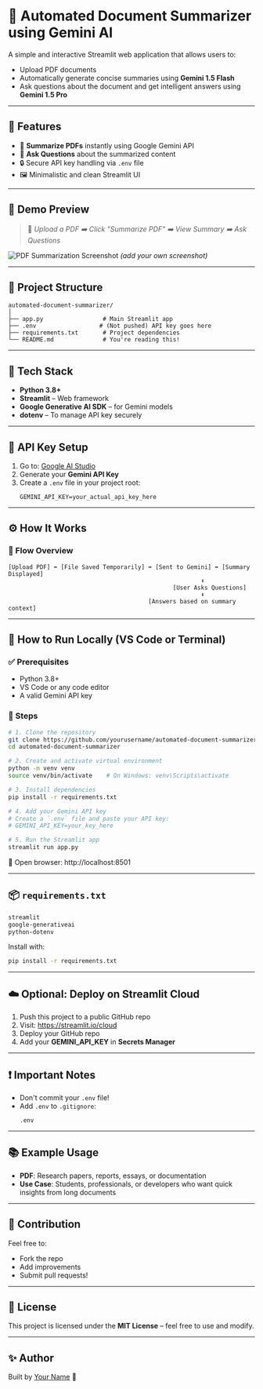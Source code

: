 
# 📄 Automated Document Summarizer using Gemini AI

A simple and interactive Streamlit web application that allows users to:
- Upload PDF documents
- Automatically generate concise summaries using **Gemini 1.5 Flash**
- Ask questions about the document and get intelligent answers using **Gemini 1.5 Pro**

---

## 🚀 Features

- 🧠 **Summarize PDFs** instantly using Google Gemini API
- 💬 **Ask Questions** about the summarized content
- 🔒 Secure API key handling via `.env` file
- 🖼️ Minimalistic and clean Streamlit UI

---

## 📸 Demo Preview

> 📌 *Upload a PDF ➡️ Click "Summarize PDF" ➡️ View Summary ➡️ Ask Questions*

![PDF Summarization Screenshot](assets/demo_screenshot.png) *(add your own screenshot)*

---

## 📁 Project Structure

```
automated-document-summarizer/
│
├── app.py                 # Main Streamlit app
├── .env                  # (Not pushed) API key goes here
├── requirements.txt       # Project dependencies
└── README.md              # You're reading this!
```

---

## 🧰 Tech Stack

- **Python 3.8+**
- **Streamlit** – Web framework
- **Google Generative AI SDK** – for Gemini models
- **dotenv** – To manage API key securely

---

## 🔐 API Key Setup

1. Go to: [Google AI Studio](https://aistudio.google.com/app/apikey)
2. Generate your **Gemini API Key**
3. Create a `.env` file in your project root:
   ```
   GEMINI_API_KEY=your_actual_api_key_here
   ```

---

## ⚙️ How It Works

### 🔄 Flow Overview

```
[Upload PDF] ➡️ [File Saved Temporarily] ➡️ [Sent to Gemini] ➡️ [Summary Displayed]
                                                       ⬇️
                                               [User Asks Questions]
                                                       ⬇️
                                        [Answers based on summary context]
```

---

## 🧪 How to Run Locally (VS Code or Terminal)

### ✅ Prerequisites

- Python 3.8+
- VS Code or any code editor
- A valid Gemini API key

### 🚀 Steps

```bash
# 1. Clone the repository
git clone https://github.com/yourusername/automated-document-summarizer.git
cd automated-document-summarizer

# 2. Create and activate virtual environment
python -m venv venv
source venv/bin/activate    # On Windows: venv\Scripts\activate

# 3. Install dependencies
pip install -r requirements.txt

# 4. Add your Gemini API key
# Create a `.env` file and paste your API key:
# GEMINI_API_KEY=your_key_here

# 5. Run the Streamlit app
streamlit run app.py
```

🔗 Open browser: http://localhost:8501

---

## 📦 `requirements.txt`

```txt
streamlit
google-generativeai
python-dotenv
```

Install with:
```bash
pip install -r requirements.txt
```

---

## ☁️ Optional: Deploy on Streamlit Cloud

1. Push this project to a public GitHub repo
2. Visit: https://streamlit.io/cloud
3. Deploy your GitHub repo
4. Add your **GEMINI_API_KEY** in **Secrets Manager**

---

## ❗ Important Notes

- Don't commit your `.env` file!
- Add `.env` to `.gitignore`:
  ```
  .env
  ```

---

## 📚 Example Usage

- **PDF**: Research papers, reports, essays, or documentation
- **Use Case**: Students, professionals, or developers who want quick insights from long documents

---

## 🤝 Contribution

Feel free to:
- Fork the repo
- Add improvements
- Submit pull requests!

---

## 📄 License

This project is licensed under the **MIT License** – feel free to use and modify.

---

## ✨ Author

Built by [Your Name](https://github.com/yourusername) 🚀
